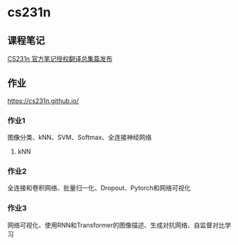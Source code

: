 # cs231n
## 课程笔记
[CS231n 官方笔记授权翻译总集篇发布](https://github.com/whyscience/CS231n-Note-Translation_CN/tree/master)
## 作业
https://cs231n.github.io/
### 作业1
图像分类、kNN、SVM、Softmax、全连接神经网络
1. kNN
### 作业2
全连接和卷积网络、批量归一化、Dropout、Pytorch和网络可视化
### 作业3
网络可视化、使用RNN和Transformer的图像描述、生成对抗网络、自监督对比学习
